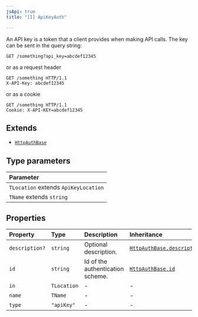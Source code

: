 ```yaml
---
jsApi: true
title: "[I] ApiKeyAuth"

---
```

An API key is a token that a client provides when making API calls. The key can be sent in the query string:
```
GET /something?api_key=abcdef12345
```

or as a request header

```
GET /something HTTP/1.1
X-API-Key: abcdef12345
```

or as a cookie

```
GET /something HTTP/1.1
Cookie: X-API-KEY=abcdef12345
```

## Extends

- [`HttpAuthBase`](HttpAuthBase.md)

## Type parameters

| Parameter |
| :------ |
| `TLocation` extends `ApiKeyLocation` |
| `TName` extends `string` |

## Properties

| Property | Type | Description | Inheritance |
| :------ | :------ | :------ | :------ |
| `description?` | `string` | Optional description. | [`HttpAuthBase.description`](HttpAuthBase.md) |
| `id` | `string` | Id of the authentication scheme. | [`HttpAuthBase.id`](HttpAuthBase.md) |
| `in` | `TLocation` | - | - |
| `name` | `TName` | - | - |
| `type` | `"apiKey"` | - | - |

